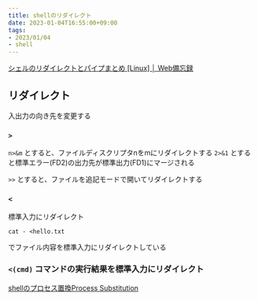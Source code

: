 ```yaml
---
title: shellのリダイレクト
date: 2023-01-04T16:55:00+09:00
tags:
- 2023/01/04
- shell
---
```


[シェルのリダイレクトとパイプまとめ \[Linux\] │ Web備忘録](https://webbibouroku.com/Blog/Article/redirect-pipe)

## リダイレクト

入出力の向き先を変更する

### `>`

`n>&m` とすると、ファイルディスクリプタnをmにリダイレクトする
`2>&1` とすると標準エラー(FD2)の出力先が標準出力(FD1)にマージされる

`>>` とすると、ファイルを追記モードで開いてリダイレクトする

### `<`

標準入力にリダイレクト

````shell
cat - <hello.txt
````

でファイル内容を標準入力にリダイレクトしている

### `<(cmd)` コマンドの実行結果を標準入力にリダイレクト

[shellのプロセス置換Process Substitution](note/shellのプロセス置換Process%20Substitution.md)
